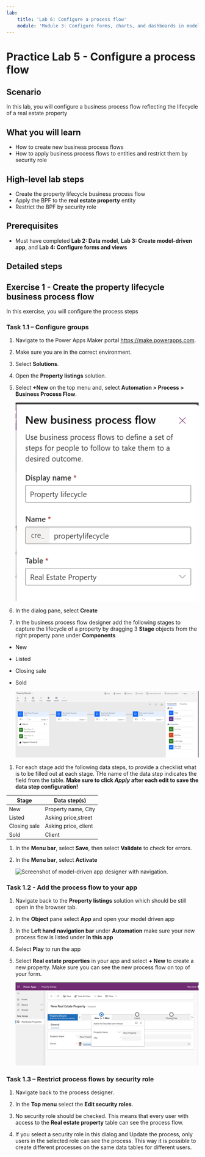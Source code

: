 ```yaml
---
lab:
    title: 'Lab 6: Configure a process flow'
    module: 'Module 3: Configure forms, charts, and dashboards in model-driven apps'
---
```


# Practice Lab 5 - Configure a process flow

## Scenario

In this lab, you will configure a business process flow reflecting the lifecycle of a real estate property

## What you will learn

- How to create new business process flows
- How to apply business process flows to entities and restrict them by security role

## High-level lab steps

- Create the property lifecycle business process flow
- Apply the BPF to the **real estate property** entity
- Restrict the BPF by security role
  
## Prerequisites

- Must have completed **Lab 2: Data model**, **Lab 3: Create model-driven app**, and **Lab 4: Configure forms and views**

## Detailed steps

## Exercise 1 - Create the property lifecycle business process flow

In this exercise, you will configure the process steps

### Task 1.1 – Configure groups

1. Navigate to the Power Apps Maker portal <https://make.powerapps.com>.

1. Make sure you are in the correct environment.

1. Select **Solutions**.

1. Open the **Property listings** solution.

1. Select **+New** on the top menu and, select **Automation > Process > Business Process Flow**.

    ![Screenshot of the business process flow dialog.](../media/new-bpf.png )

1. In the dialog pane, select **Create**

1. In the business process flow designer add the following stages to capture the lifecycle of a property by dragging 3 **Stage** objects from the right property pane under **Components** 

- New
- Listed
- Closing sale
- Sold

    ![Screenshot of the business process flow dialog.](../media/bpf-configure-stages-and-steps.png )

1. For each stage add the following data steps, to provide a checklist what is to be filled out at each stage. THe name of the data step indicates the field from the table. **Make sure to click ***Apply*** after each edit to save the data step configuration!**

| Stage      | Data step(s)      |
| ------------- | ------------- |
| New | Property name, City |
| Listed | Asking price,street |
| Closing sale | Asking price, client |
| Sold | Client |

1. In the **Menu bar**, select **Save**, then select **Validate** to check for errors.

1. In the **Menu bar**, select **Activate**

    ![Screenshot of model-driven app designer with navigation.](../media/mda-navigation.png)

### Task 1.2 - Add the process flow to your app

1. Navigate back to the **Property listings** solution which should be still open in the browser tab.

1. In the **Object** pane select **App** and open your model driven app

1. In the **Left hand navigation bar** under **Automation** make sure your new process flow is listed under **In this app**

1. Select **Play** to run the app

1. Select **Real estate properties** in your app and select **+ New** to create a new property. Make sure you can see the new process flow on top of your form.

    ![BPF on the new form](../media/bpf-on-form.png)

### Task 1.3 – Restrict process flows by security role

1. Navigate back to the process designer.

1. In the **Top menu** select the **Edit security roles**.

1. No security role should be checked. This means that every user with access to the **Real estate property** table can see the process flow.

1. If you select a security role in this dialog and Update the process, only users in the selected role can see the process. This way it is possible to create different processes on the same data tables for different users.

